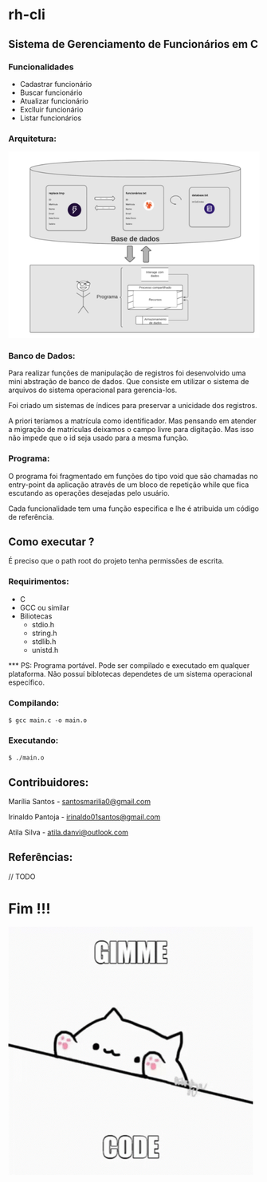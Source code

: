 # rh-cli

## Sistema de Gerenciamento de Funcionários em C

### Funcionalidades

* Cadastrar funcionário
* Buscar funcionário
* Atualizar funcionário
* Exclluir funcionário
* Listar funcionários

### Arquitetura:

![diagrama](/arquitetura.png "Arquitetura da aplicação")

### Banco de Dados:

Para realizar funções de manipulação de registros foi desenvolvido uma mini abstração de banco de dados. Que consiste em utilizar o sistema de arquivos do sistema operacional para gerencia-los.

Foi criado um sistemas de índices para preservar a unicidade dos registros.

A priori teríamos a matrícula como identificador. Mas pensando em atender a migração de matrículas
deixamos o campo livre para digitação. Mas isso não impede que o id seja usado para a mesma função.

### Programa:

O programa foi fragmentado em funções do tipo void que são chamadas no entry-point da aplicação através de um bloco de repetição while que fica escutando as operações desejadas pelo usuário.

Cada funcionalidade tem uma função especifica e lhe é atribuida um código de referência.

## Como executar ?

É preciso que o path root do projeto tenha permissões de escrita.

### Requirimentos:

* C
* GCC ou similar
* Biliotecas
  * stdio.h
  * string.h
  * stdlib.h
  * unistd.h

*** PS: Programa portável. Pode ser compilado e executado em qualquer plataforma. Não possuí biblotecas dependetes de um sistema operacional específico.

### Compilando:

    $ gcc main.c -o main.o

### Executando:

    $ ./main.o

## Contribuidores:

Marília Santos - santosmarilia0@gmail.com

Irinaldo Pantoja - irinaldo01santos@gmail.com

Atila Silva - atila.danvi@outlook.com

## Referências:

// TODO

# Fim !!!

![diagrama](/gimme-code-gimme.gif "Arquitetura da aplicação")